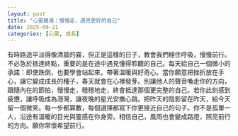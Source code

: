 ```yaml
---
layout: post
title: "心靈雞湯：慢慢走，遇見更好的自己"
date: 2025-09-21
categories: [心靈, 成長]
---
```


有時路途平淡得像清晨的霧，但正是這樣的日子，教會我們穩住呼吸，慢慢前行。不必急於抵達終點，重要的是在途中遇見懂得聆聽的自己。每天給自己一個微小的承諾：即使跌倒，也要學會站起來，帶著溫暖與好奇心。當你願意把挫折放在手心，讓它變成成長的種子，春天就會在心裡發芽。別讓他人的聲音喚走你的方向，跟隨內在的節拍，慢慢走，穩穩地走，終會抵達那個更完整的自己。若你此刻感到疲憊，讓呼吸成為港灣，讓夜晚的星光安撫心跳。把昨天的陰影留在昨天，給今天留一個微笑。每一步都算數，每個選擇都寫下你更接近自己的句子。你不是孤單一人，沿途有溫暖的目光與靈感在你身旁。相信自己，風雨也會變成路燈，照亮前行的方向。願你常懷希望前行。
